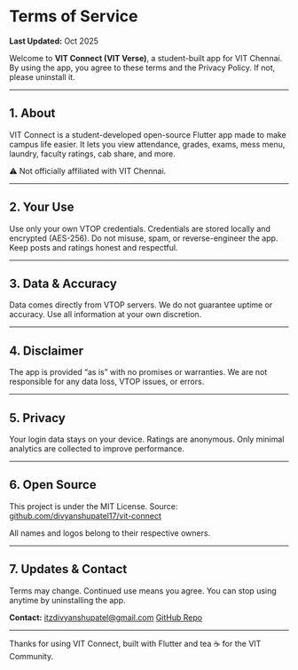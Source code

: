 # Terms of Service

**Last Updated:** Oct 2025

Welcome to **VIT Connect (VIT Verse)**, a student-built app for VIT Chennai.
By using the app, you agree to these terms and the Privacy Policy. If not, please uninstall it.

---

## 1. About

VIT Connect is a student-developed open-source Flutter app made to make campus life easier.
It lets you view attendance, grades, exams, mess menu, laundry, faculty ratings, cab share, and more.

⚠️ Not officially affiliated with VIT Chennai.

---

## 2. Your Use

Use only your own VTOP credentials.
Credentials are stored locally and encrypted (AES-256).
Do not misuse, spam, or reverse-engineer the app.
Keep posts and ratings honest and respectful.

---

## 3. Data & Accuracy

Data comes directly from VTOP servers.
We do not guarantee uptime or accuracy.
Use all information at your own discretion.

---

## 4. Disclaimer

The app is provided “as is” with no promises or warranties.
We are not responsible for any data loss, VTOP issues, or errors.

---

## 5. Privacy

Your login data stays on your device.
Ratings are anonymous.
Only minimal analytics are collected to improve performance.

---

## 6. Open Source

This project is under the MIT License.
Source: [github.com/divyanshupatel17/vit-connect](https://github.com/divyanshupatel17/vit-connect)

All names and logos belong to their respective owners.

---

## 7. Updates & Contact

Terms may change. Continued use means you agree.
You can stop using anytime by uninstalling the app.

**Contact:**
[itzdivyanshupatel@gmail.com](mailto:itzdivyanshupatel@gmail.com)
[GitHub Repo](https://github.com/divyanshupatel17/vit-connect)

---

Thanks for using VIT Connect, built with Flutter and tea ☕ for the VIT Community.
